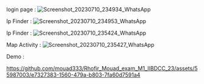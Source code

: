 login page : 
![Screenshot_20230710_234934_WhatsApp](https://github.com/mouad333/Rhofir_Mouad_exam_M1_IIBDCC_23/assets/55987003/c37b3a69-f3f2-43ff-8d35-a5e5b60fd698)

Ip Finder : 
![Screenshot_20230710_234953_WhatsApp](https://github.com/mouad333/Rhofir_Mouad_exam_M1_IIBDCC_23/assets/55987003/acb0dbe9-f5e2-4bc2-9982-2dc04ebd98a7)

Ip Finder : 
![Screenshot_20230710_235424_WhatsApp](https://github.com/mouad333/Rhofir_Mouad_exam_M1_IIBDCC_23/assets/55987003/4bdcbc0f-d14e-474a-b4cc-301d728d5068)

Map Activity : 
![Screenshot_20230710_235427_WhatsApp](https://github.com/mouad333/Rhofir_Mouad_exam_M1_IIBDCC_23/assets/55987003/89d23313-3d49-42e0-88b7-f9e6022e60f1)

Demo : 


https://github.com/mouad333/Rhofir_Mouad_exam_M1_IIBDCC_23/assets/55987003/e7327383-1560-479a-b803-7fa60d7591a4



